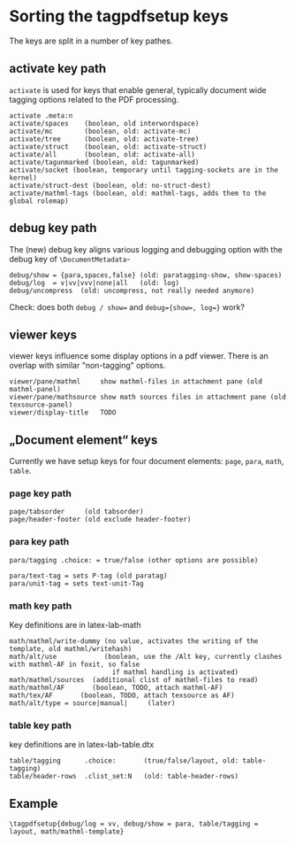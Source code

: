 # Sorting the tagpdfsetup keys

The keys are split in a number of key pathes. 

## activate key path

`activate` is used for keys that enable general, typically document wide tagging options related
to the PDF processing.

```
activate .meta:n
activate/spaces    (boolean, old interwordspace) 
activate/mc        (boolean, old: activate-mc)
activate/tree      (boolean, old: activate-tree)
activate/struct    (boolean, old: activate-struct)
activate/all       (boolean, old: activate-all)
activate/tagunmarked (boolean, old: tagunmarked)
activate/socket (boolean, temporary until tagging-sockets are in the kernel)
activate/struct-dest (boolean, old: no-struct-dest)
activate/mathml-tags (boolean, old: mathml-tags, adds them to the global rolemap)
```

## debug key path

The (new) debug key aligns various logging and debugging option with the debug key
of `\DocumentMetadata`-

```
debug/show = {para,spaces,false} (old: paratagging-show, show-spaces)
debug/log  = v|vv|vvv|none|all   (old: log) 
debug/uncompress  (old: uncompress, not really needed anymore) 
```

Check: does both `debug / show=` and `debug={show=, log=}` work?

## viewer keys 

viewer keys influence some display options in a pdf viewer. There is an overlap with
similar "non-tagging" options. 

```
viewer/pane/mathml     show mathml-files in attachment pane (old mathml-panel)
viewer/pane/mathsource show math sources files in attachment pane (old texsource-panel)
viewer/display-title   TODO
``` 

## „Document element“ keys

Currently we have setup keys for four document elements: `page`, `para`, `math`, `table`.


### page key path

```
page/tabsorder     (old tabsorder)
page/header-footer (old exclude header-footer)
```

### para key path

```
para/tagging .choice: = true/false (other options are possible)

para/text-tag = sets P-tag (old paratag)
para/unit-tag = sets text-unit-Tag 
```

### math key path

Key definitions are in latex-lab-math

```
math/mathml/write-dummy (no value, activates the writing of the template, old mathml/writehash)
math/alt/use            (boolean, use the /Alt key, currently clashes with mathml-AF in foxit, so false
                          if mathml handling is activated)  
math/mathml/sources  (additional clist of mathml-files to read)
math/mathml/AF       (boolean, TODO, attach mathml-AF)
math/tex/AF       (boolean, TODO, attach texsource as AF)
math/alt/type = source|manual|     (later)                                                                               
```



### table key path

key definitions are in latex-lab-table.dtx

```           
table/tagging      .choice:       (true/false/layout, old: table-tagging)
table/header-rows  .clist_set:N   (old: table-header-rows)
```

## Example

`\tagpdfsetup{debug/log = vv, debug/show = para, table/tagging = layout, math/mathml-template}` 